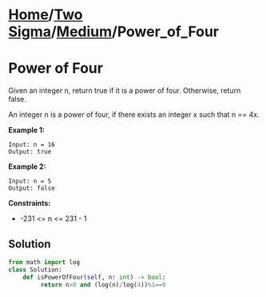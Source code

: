 # [Home](./../..)/[Two Sigma](./..)/[Medium](./)/Power_of_Four
<h1>Power of Four</h1>

<p>
Given an integer n, return true if it is a power of four. Otherwise, return false.

An integer n is a power of four, if there exists an integer x such that n == 4x.
</p>

<b>Example 1:</b>

    Input: n = 16
    Output: true
    
<b>Example 2:</b>

    Input: n = 5
    Output: false

<b>Constraints:</b>

- -231 <= n <= 231 - 1

<h2>Solution</h2>

```python
from math import log
class Solution:
    def isPowerOfFour(self, n: int) -> bool:
         return n>0 and (log(n)/log(4))%1==0
```
